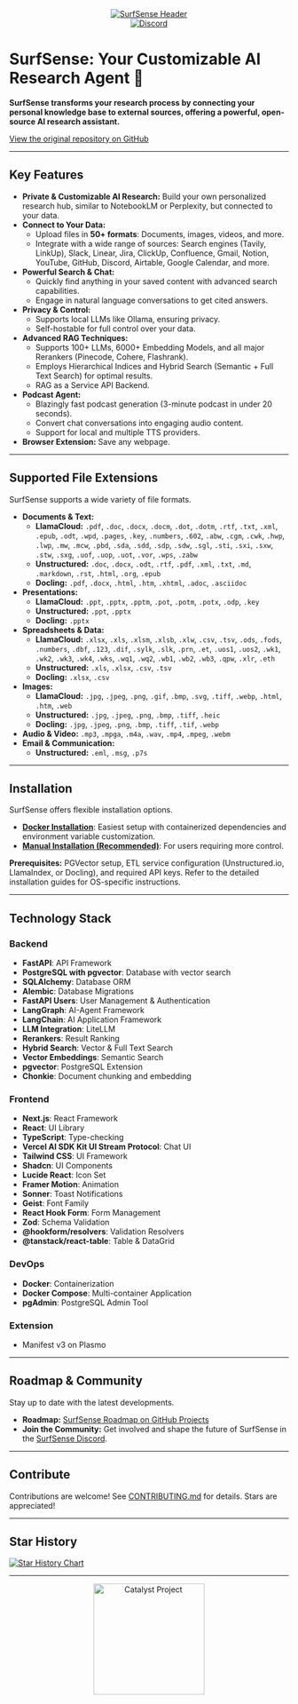 <div align="center">
<a href="https://github.com/MODSetter/SurfSense">
  <img src="https://github.com/user-attachments/assets/e236b764-0ddc-42ff-a1f1-8fbb3d2e0e65" alt="SurfSense Header">
</a>
</div>

<div align="center">
  <a href="https://discord.gg/ejRNvftDp9">
    <img src="https://img.shields.io/discord/1359368468260192417" alt="Discord">
  </a>
</div>

# SurfSense: Your Customizable AI Research Agent 🚀

**SurfSense transforms your research process by connecting your personal knowledge base to external sources, offering a powerful, open-source AI research assistant.**

[View the original repository on GitHub](https://github.com/MODSetter/SurfSense)

---

## Key Features

*   **Private & Customizable AI Research:** Build your own personalized research hub, similar to NotebookLM or Perplexity, but connected to your data.
*   **Connect to Your Data:**
    *   Upload files in **50+ formats**: Documents, images, videos, and more.
    *   Integrate with a wide range of sources: Search engines (Tavily, LinkUp), Slack, Linear, Jira, ClickUp, Confluence, Gmail, Notion, YouTube, GitHub, Discord, Airtable, Google Calendar, and more.
*   **Powerful Search & Chat:**
    *   Quickly find anything in your saved content with advanced search capabilities.
    *   Engage in natural language conversations to get cited answers.
*   **Privacy & Control:**
    *   Supports local LLMs like Ollama, ensuring privacy.
    *   Self-hostable for full control over your data.
*   **Advanced RAG Techniques:**
    *   Supports 100+ LLMs, 6000+ Embedding Models, and all major Rerankers (Pinecode, Cohere, Flashrank).
    *   Employs Hierarchical Indices and Hybrid Search (Semantic + Full Text Search) for optimal results.
    *   RAG as a Service API Backend.
*   **Podcast Agent:**
    *   Blazingly fast podcast generation (3-minute podcast in under 20 seconds).
    *   Convert chat conversations into engaging audio content.
    *   Support for local and multiple TTS providers.
*   **Browser Extension:** Save any webpage.

---

## Supported File Extensions

SurfSense supports a wide variety of file formats.

*   **Documents & Text:**
    *   **LlamaCloud:** `.pdf`, `.doc`, `.docx`, `.docm`, `.dot`, `.dotm`, `.rtf`, `.txt`, `.xml`, `.epub`, `.odt`, `.wpd`, `.pages`, `.key`, `.numbers`, `.602`, `.abw`, `.cgm`, `.cwk`, `.hwp`, `.lwp`, `.mw`, `.mcw`, `.pbd`, `.sda`, `.sdd`, `.sdp`, `.sdw`, `.sgl`, `.sti`, `.sxi`, `.sxw`, `.stw`, `.sxg`, `.uof`, `.uop`, `.uot`, `.vor`, `.wps`, `.zabw`
    *   **Unstructured:** `.doc`, `.docx`, `.odt`, `.rtf`, `.pdf`, `.xml`, `.txt`, `.md`, `.markdown`, `.rst`, `.html`, `.org`, `.epub`
    *   **Docling:** `.pdf`, `.docx`, `.html`, `.htm`, `.xhtml`, `.adoc`, `.asciidoc`
*   **Presentations:**
    *   **LlamaCloud:** `.ppt`, `.pptx`, `.pptm`, `.pot`, `.potm`, `.potx`, `.odp`, `.key`
    *   **Unstructured:** `.ppt`, `.pptx`
    *   **Docling:** `.pptx`
*   **Spreadsheets & Data:**
    *   **LlamaCloud:** `.xlsx`, `.xls`, `.xlsm`, `.xlsb`, `.xlw`, `.csv`, `.tsv`, `.ods`, `.fods`, `.numbers`, `.dbf`, `.123`, `.dif`, `.sylk`, `.slk`, `.prn`, `.et`, `.uos1`, `.uos2`, `.wk1`, `.wk2`, `.wk3`, `.wk4`, `.wks`, `.wq1`, `.wq2`, `.wb1`, `.wb2`, `.wb3`, `.qpw`, `.xlr`, `.eth`
    *   **Unstructured:** `.xls`, `.xlsx`, `.csv`, `.tsv`
    *   **Docling:** `.xlsx`, `.csv`
*   **Images:**
    *   **LlamaCloud:** `.jpg`, `.jpeg`, `.png`, `.gif`, `.bmp`, `.svg`, `.tiff`, `.webp`, `.html`, `.htm`, `.web`
    *   **Unstructured:** `.jpg`, `.jpeg`, `.png`, `.bmp`, `.tiff`, `.heic`
    *   **Docling:** `.jpg`, `.jpeg`, `.png`, `.bmp`, `.tiff`, `.tif`, `.webp`
*   **Audio & Video:** `.mp3`, `.mpga`, `.m4a`, `.wav`, `.mp4`, `.mpeg`, `.webm`
*   **Email & Communication:**
    *   **Unstructured:** `.eml`, `.msg`, `.p7s`

---

## Installation

SurfSense offers flexible installation options.

*   **[Docker Installation](https://www.surfsense.net/docs/docker-installation)**: Easiest setup with containerized dependencies and environment variable customization.
*   **[Manual Installation (Recommended)](https://www.surfsense.net/docs/manual-installation)**: For users requiring more control.

**Prerequisites:**  PGVector setup, ETL service configuration (Unstructured.io, LlamaIndex, or Docling), and required API keys.  Refer to the detailed installation guides for OS-specific instructions.

---

## Technology Stack

### Backend

*   **FastAPI**: API Framework
*   **PostgreSQL with pgvector**: Database with vector search
*   **SQLAlchemy**: Database ORM
*   **Alembic**: Database Migrations
*   **FastAPI Users**: User Management & Authentication
*   **LangGraph**: AI-Agent Framework
*   **LangChain**: AI Application Framework
*   **LLM Integration**: LiteLLM
*   **Rerankers**: Result Ranking
*   **Hybrid Search**: Vector & Full Text Search
*   **Vector Embeddings**: Semantic Search
*   **pgvector**: PostgreSQL Extension
*   **Chonkie**: Document chunking and embedding

### Frontend

*   **Next.js**: React Framework
*   **React**: UI Library
*   **TypeScript**: Type-checking
*   **Vercel AI SDK Kit UI Stream Protocol**: Chat UI
*   **Tailwind CSS**: UI Framework
*   **Shadcn**: UI Components
*   **Lucide React**: Icon Set
*   **Framer Motion**: Animation
*   **Sonner**: Toast Notifications
*   **Geist**: Font Family
*   **React Hook Form**: Form Management
*   **Zod**: Schema Validation
*   **@hookform/resolvers**: Validation Resolvers
*   **@tanstack/react-table**: Table & DataGrid

### DevOps

*   **Docker**: Containerization
*   **Docker Compose**: Multi-container Application
*   **pgAdmin**: PostgreSQL Admin Tool

### Extension

*   Manifest v3 on Plasmo

---

## Roadmap & Community

Stay up to date with the latest developments.

*   **Roadmap:**  [SurfSense Roadmap on GitHub Projects](https://github.com/users/MODSetter/projects/2)
*   **Join the Community:** Get involved and shape the future of SurfSense in the [SurfSense Discord](https://discord.gg/ejRNvftDp9).

---

## Contribute

Contributions are welcome!  See [CONTRIBUTING.md](CONTRIBUTING.md) for details.  Stars are appreciated!

---

## Star History

[![Star History Chart](https://api.star-history.com/svg?repos=MODSetter/SurfSense&type=Date)](https://star-history.com/#MODSetter/SurfSense&Date)

---

<p align="center">
    <img 
      src="https://github.com/user-attachments/assets/329c9bc2-6005-4aed-a629-700b5ae296b4" 
      alt="Catalyst Project" 
      width="200"
    />
</p>